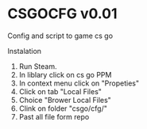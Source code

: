 # CSGOCFG v0.01
Config and script to game cs go 


Instalation 

1. Run Steam.
2. In liblary click on cs go PPM
3. In context menu click on "Propeties"
4. Click on tab "Local Files"
5. Choice "Brower Local Files"
6. Clink on folder "csgo/cfg/"
7. Past all file form repo
